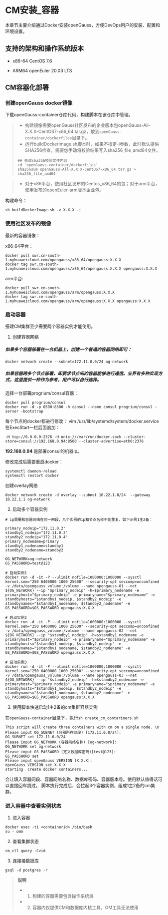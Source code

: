 # CM安装_容器

本章节主要介绍通过Docker安装openGauss，方便DevOps用户的安装、配置和环境设置。

## 支持的架构和操作系统版本<a name="zh-cn_topic_0283136491_section1017214481014"></a>

-   x86-64 CentOS 7.6

-   ARM64 openEuler 20.03 LTS

## CM容器化部署

### 创建openGauss docker镜像

下载openGauss-container仓库代码，构建脚本在该仓库中管理。

>-   构建镜像需要openGauss社区发布的企业版本包openGauss-All-X.X.X-CentOS7-x86_64.tar.gz，放到`openGauss-container/dockerfiles`目录下。
>-   运行buildDockerImage.sh脚本时，如果不指定-i参数，此时默认提供SHA256检查，需要您手动将校验结果写入sha256_file_amd64文件。
>    ```
>    ## 修改sha256校验文件内容
>    cd `openGauss-container/dockerfiles`
>    sha256sum openGauss-All-X.X.X-CentOS7-x86_64.tar.gz > sha256_file_amd64 
>    ```

>-   对于x86平台，使用社区发布的Centos_x86_64的包；对于arm平台，使用发布的openEuler-arm版本企业包。

构建命令：
```
sh buildDockerImage.sh -v X.X.X -i
```

### 使用社区发布的镜像

最新的容器镜像：

x86_64平台：
```
docker pull swr.cn-south-1.myhuaweicloud.com/opengauss/x86_64/opengauss:X.X.X
docker tag swr.cn-south-1.myhuaweicloud.com/opengauss/x86_64/opengauss:X.X.X opengauss:X.X.X
```

arm平台:
```
docker pull swr.cn-south-1.myhuaweicloud.com/opengauss/arm/opengauss:X.X.X
docker tag swr.cn-south-1.myhuaweicloud.com/opengauss/arm/opengauss:X.X.X opengauss:X.X.X
```

### 启动容器

搭建CM集群至少需要两个容器实例才能使用。

1. 创建容器网络

##### 如果多个容器部署在一台机器上，创建一个普通的容器网络即可：
`docker network create --subnet=172.11.0.0/24 og-network`

##### 如果容器跨多个节点部署，即要求节点间的容器能够进行通信。业界有多种实现方式，这里提供一种作为参考，用户可以自行选择。

选择一台部署progrium/consul容器：
```
docker pull progrium/consul
docker run -d -p 8500:8500 -h consul --name consul progrium/consul -server -bootstrap
```

每个节点的docker都进行修改：
vim /usr/lib/systemd/system/docker.service
在ExecStart一栏后面追加：
```
-H tcp://0.0.0.0:2376 -H unix:///var/run/docker.sock --cluster-store=consul://192.168.0.94:8500 --cluster-advertise=eth0:2376
```
**192.168.0.94** 是部署consul的机器ip。

修改完成后需要重启docker：
```
systemctl daemon-reload
systemctl restart docker
```

创建overlay网络
```
docker network create -d overlay --subnet 10.22.1.0/24  --gateway 10.22.1.1 og-network
```

2. 启动多个容器实例
   
```
# ip需要和容器网络在同一网段，几个实例的ip和节点名称不能重复。如下示例1主2备：

primary_nodeip="172.11.0.2"
standby1_nodeip="172.11.0.3"
standby2_nodeip="172.11.0.4"
primary_nodename=primary
standby1_nodename=standby1
standby2_nodename=standby2

OG_NETWORK=og-network
GS_PASSWORD=test@123

# 启动实例1 
docker run -d -it -P --ulimit nofile=1000000:1000000 --sysctl kernel.sem="250 6400000 1000 25600" --security-opt seccomp=unconfined -v /data/opengauss_volume:/volume --name opengauss-01 --net ${OG_NETWORK} --ip "$primary_nodeip" -h=$primary_nodename -e primaryhost="$primary_nodeip" -e primaryname="$primary_nodename" -e standbyhosts="$standby1_nodeip, $standby2_nodeip" -e standbynames="$standby1_nodename, $standby2_nodename" -e GS_PASSWORD=$GS_PASSWORD opengauss:X.X.X 

# 启动实例2
docker run -d -it -P --ulimit nofile=1000000:1000000 --sysctl kernel.sem="250 6400000 1000 25600" --security-opt seccomp=unconfined -v /data/opengauss_volume:/volume --name opengauss-02 --net ${OG_NETWORK} --ip "$standby1_nodeip" -h=$standby1_nodename -e primaryhost="$primary_nodeip" -e primaryname="$primary_nodename" -e standbyhosts="$standby1_nodeip, $standby2_nodeip" -e standbynames="$standby1_nodename, $standby2_nodename" -e GS_PASSWORD=$GS_PASSWORD opengauss:X.X.X

# 启动实例3
docker run -d -it -P --ulimit nofile=1000000:1000000 --sysctl kernel.sem="250 6400000 1000 25600" --security-opt seccomp=unconfined -v /data/opengauss_volume:/volume --name opengauss-03 --net ${OG_NETWORK} --ip "$standby2_nodeip" -h=$standby2_nodename -e primaryhost="$primary_nodeip" -e primaryname="$primary_nodename" -e standbyhosts="$standby1_nodeip, $standby2_nodeip" -e standbynames="$standby1_nodename, $standby2_nodename" -e GS_PASSWORD=$GS_PASSWORD opengauss:X.X.X
```

3. 使用脚本快速启动1主2备的cm集群容器实例

在`openGauss-container`目录下，执行`sh create_cm_contariners.sh`

```
This script will create three containers with cm on a single node. \n
Please input OG_SUBNET (容器所在网段) [172.11.0.0/24]: 
OG_SUBNET set 172.11.0.0/24
Please input OG_NETWORK (容器网络名称) [og-network]: 
OG_NETWORK set og-network
Please input GS_PASSWORD (定义数据库密码)[test@123]: 
GS_PASSWORD set
Please input openGauss VERSION [X.X.X]: 
openGauss VERSION set X.X.X
starting  create docker containers...
```

会让填入容器网段、容器网络名称、数据库密码、容器版本号。使用默认值得话可以直接回车跳过。
脚本执行完成后，会拉起3个容器实例，组成1主2备的cm集群。

### 进入容器中查看实例状态

1. 进入容器
```
docker exec -ti <containerid> /bin/bash
su - omm
```

2. 查看集群状态
```
cm_ctl query -Cvid
```

3. 连接接数据库
```
gsql -d postgres -r
```

>**说明**
>
>- 1. 构建的容器需要包含操作系统层
>
>- 2. 容器内仅提供CM和数据库内核工具，OM工具无法使用

